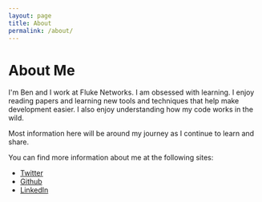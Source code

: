 ```yaml
---
layout: page
title: About
permalink: /about/
---
```


# About Me
I'm Ben and I work at Fluke Networks. I am obsessed with learning. I enjoy reading papers and learning new tools and techniques that help make development easier. I also enjoy understanding how my code works in the wild. 

Most information here will be around my journey as I continue to learn and share.

You can find more information about me at the following sites:

* [Twitter](https://twitter.com/4BitBen)
* [Github](https://github.com/4BitBen)
* [LinkedIn](https://www.linkedin.com/in/4BitBen)
